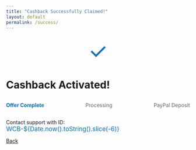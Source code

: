 ```yaml
---
title: "Cashback Successfully Claimed!"
layout: default
permalink: /success/
---
```


<div class="container">
  <div class="check">✓</div>
  <h1>Cashback Activated!</h1>
  
  <div class="steps">
    <div class="step done">Offer Complete</div>
    <div class="step">Processing</div>
    <div class="step">PayPal Deposit</div>
  </div>

  <p>Contact support with ID:<br>
  <span id="ref">WCB-${Date.now().toString().slice(-6)}</span></p>

  <footer>
    <a href="/verify">Back</a>
  </footer>
</div>

<style>
.check {
  font-size: 60px;
  color: #0071ce;
  text-align: center;
  margin: 20px 0;
}
.steps {
  display: flex;
  justify-content: space-between;
  margin: 30px 0;
}
.step {
  text-align: center;
  color: #666;
}
.done {
  color: #0071ce;
  font-weight: bold;
}
#ref {
  color: #0071ce;
  font-size: 1.2em;
}
</style>
